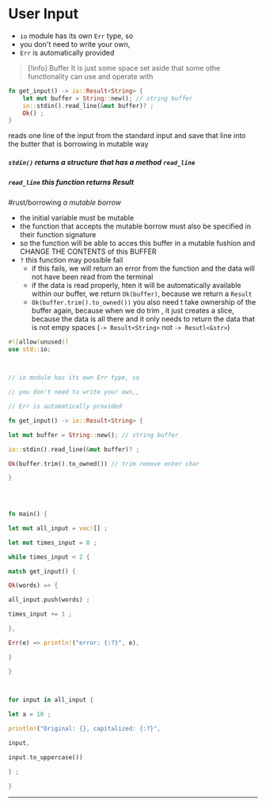 

# User Input
- `io` module has its own `Err` type, so
- you don't need to write your own,
- `Err` is automatically provided

>[!info] Buffer
>It is just some space set aside that some othe functionality can use and operate with

```rust
fn get_input() -> io::Result<String> {
	let mut buffer = String::new(); // string buffer
	io::stdin().read_line(&mut buffer)? ;
	Ok() ;
}
```
 reads one line of the input from the standard input and save that line into the butter that is borrowing in mutable way
##### `stdin()` returns a structure that has a method `read_line`
##### `read_line` this function returns Result
#rust/borrowing 
*a mutable borrow* 
- the initial variable must be mutable
- the function that accepts the mutable borrow must also be specified in their function signature
- so the function will be able to acces this buffer in a mutable fushion and CHANGE THE CONTENTS of this BUFFER
- `?` this function may possible fail
	- if this fails, we will return an error from the function and the data will not have been read from the terminal
	- if the data is read properly, hten it will be automatically available within our buffer, we return `Ok(buffer)`, because we return a `Result`
	- `Ok(buffer.trim().to_owned())` you also need t take ownership of the buffer again, because when we do trim , it just creates a slice, because the data is all there and it only needs to return the data that is not empy spaces (`-> Result<String>` not `-> Resutl<&str>`)


```rust
#![allow(unused)]
use std::io;

  

// io module has its own Err type, so

// you don't need to write your own,,

// Err is automatically provided

fn get_input() -> io::Result<String> {

let mut buffer = String::new(); // string buffer

io::stdin().read_line(&mut buffer)? ;

Ok(buffer.trim().to_owned()) // trim remove enter char

}

  
  

fn main() {

let mut all_input = vec![] ;

let mut times_input = 0 ;

while times_input < 2 {

match get_input() {

Ok(words) => {

all_input.push(words) ;

times_input += 1 ;

},

Err(e) => println!("error: {:?}", e),

}

}

  

for input in all_input {

let a = 10 ;

println!("Original: {}, capitalized: {:?}",

input,

input.to_uppercase())

} ;

}
```


----









